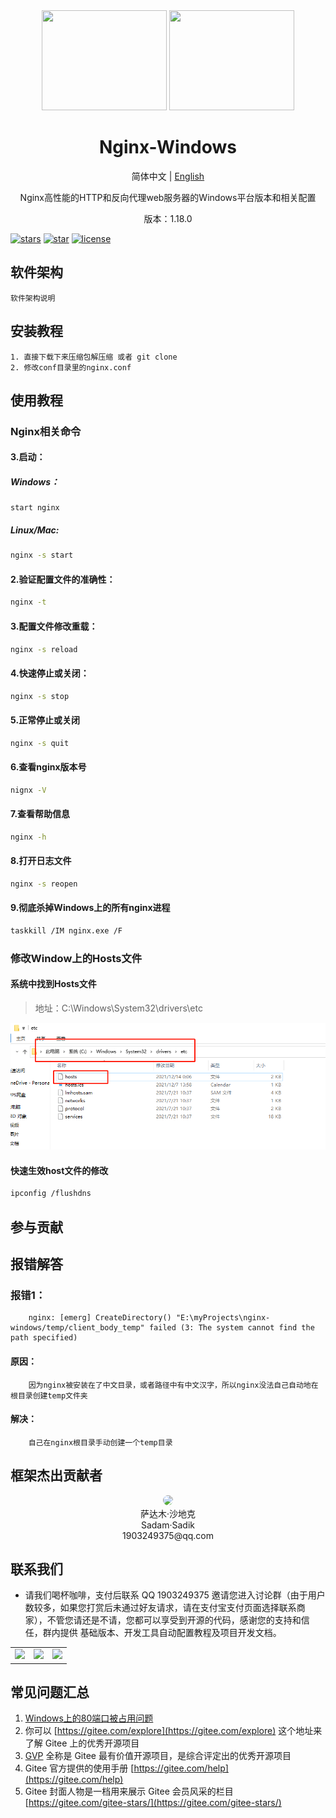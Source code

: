 <div align="center">
<img width="200" height="160" src="https://gimg2.baidu.com/image_search/src=http%3A%2F%2F5b0988e595225.cdn.sohucs.com%2Fimages%2F20171106%2F6ee4bf83716845c1bf72455b42f5b88b.jpeg&refer=http%3A%2F%2F5b0988e595225.cdn.sohucs.com&app=2002&size=f9999,10000&q=a80&n=0&g=0n&fmt=jpeg?sec=1639213528&t=2f0f5b0bf8ec843a03633aea29cdf5f6"/>
<img width="200" height="160" src="https://gimg2.baidu.com/image_search/src=http%3A%2F%2Fpic.51yuansu.com%2Fpic3%2Fcover%2F03%2F65%2F24%2F5bdff5304ed51_610.jpg&refer=http%3A%2F%2Fpic.51yuansu.com&app=2002&size=f9999,10000&q=a80&n=0&g=0n&fmt=jpeg?sec=1639213705&t=b4fce45be9cd7a1fc9a58079fadc1a4b"/>

# Nginx-Windows
简体中文 |  [English](./README.en.md)
<p>Nginx高性能的HTTP和反向代理web服务器的Windows平台版本和相关配置</p>
<p>版本：1.18.0</p>
</div>

[comment]: <> ([![Website]&#40;<https://img.shields.io/badge/ good luck - vue admin beautiful -blue?style=flat-square>&#41;]&#40;https://gitee.com/sadam98/nginx-windows&#41;)
[![stars](https://img.shields.io/github/stars/chuzhixin/vue-admin-beautiful?style=flat-square&logo=GitHub)](https://gitee.com/sadam98/nginx-windows)
[![star](https://gitee.com/chu1204505056/vue-admin-beautiful/badge/star.svg?theme=gray)](https://gitee.com/sadam98/nginx-windows)
[![license](https://img.shields.io/github/license/chuzhixin/vue-admin-beautiful?style=flat-square)](https://gitee.com/sadam98/nginx-windows/blob/master/LICENSE)


## 软件架构

    软件架构说明

## 安装教程

    1. 直接下载下来压缩包解压缩 或者 git clone
    2. 修改conf目录里的nginx.conf

## 使用教程

### Nginx相关命令
#### 3.启动：
##### Windows：
```bas7h
start nginx
```
##### Linux/Mac:
```bash
nginx -s start
```
#### 2.验证配置文件的准确性：
```bash
nginx -t
```
#### 3.配置文件修改重载：
```bash
nginx -s reload
```
#### 4.快速停止或关闭：
```bash
nginx -s stop
```
#### 5.正常停止或关闭
```bash
nginx -s quit
```
#### 6.查看nginx版本号
```bash
nignx -V
```
#### 7.查看帮助信息
```bash
nginx -h
```
#### 8.打开日志文件
```bash
nginx -s reopen
```
#### 9.彻底杀掉Windows上的所有nginx进程
```bash
taskkill /IM nginx.exe /F
```

### 修改Window上的Hosts文件
#### 系统中找到Hosts文件
> 地址：C:\Windows\System32\drivers\etc 

![stars](./static/微信截图_20211214021420.png)
#### 快速生效host文件的修改
```bash
ipconfig /flushdns
```



## 参与贡献



## 报错解答
### 报错1：

        nginx: [emerg] CreateDirectory() "E:\myProjects\nginx-windows/temp/client_body_temp" failed (3: The system cannot find the path specified)
#### 原因：

        因为nginx被安装在了中文目录，或者路径中有中文汉字，所以nginx没法自己自动地在根目录创建temp文件夹

#### 解决：

        自己在nginx根目录手动创建一个temp目录
## 框架杰出贡献者
<div align="center">
    <a href="https://gitee.com/sadam98" target="_blank">
    <img width="50px" style="border-radius:999px" src="https://portrait.gitee.com/uploads/avatars/user/1882/5648408_sadam98_1580052770.png!avatar200"/>
    </a>
    <div>萨达木·沙地克</div>
    <div>Sadam·Sadik</div>
    <div>1903249375@qq.com</div>
</div>

## 联系我们

- 请我们喝杯咖啡，支付后联系 QQ 1903249375 邀请您进入讨论群（由于用户数较多，如果您打赏后未通过好友请求，请在支付宝支付页面选择联系商家），不管您请还是不请，您都可以享受到开源的代码，感谢您的支持和信任，群内提供
基础版本、开发工具自动配置教程及项目开发文档。

<table>
<tr>
<td>
<img width="200px" src="http://59.110.225.84/static/sdm/qr_qq.png">
</td>
<td>
<img width="200px" src="http://59.110.225.84/static/sdm/qr_alipay.png">
</td>
<td>
<img width="200px" src="http://59.110.225.84/static/sdm/qr_wechat.png">
</td>
</tr>
</table>

## 常见问题汇总

1. [Windows上的80端口被占用问题](https://www.cnblogs.com/selier/p/9514426.html)
2. 你可以 [https://gitee.com/explore](https://gitee.com/explore) 这个地址来了解 Gitee 上的优秀开源项目
3. [GVP](https://gitee.com/gvp) 全称是 Gitee 最有价值开源项目，是综合评定出的优秀开源项目
4. Gitee 官方提供的使用手册 [https://gitee.com/help](https://gitee.com/help)
5. Gitee 封面人物是一档用来展示 Gitee 会员风采的栏目 [https://gitee.com/gitee-stars/](https://gitee.com/gitee-stars/)
